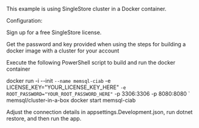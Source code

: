 This example is using SingleStore cluster in a Docker container.

Configuration:

Sign up for a free SingleStore license.

Get the password and key provided when using the steps for building a docker image with a cluster for your account

Execute the following PowerShell script to build and run the docker container

docker run -i --init `
    --name memsql-ciab `
    -e LICENSE_KEY="YOUR_LICENSE_KEY_HERE" `
    -e ROOT_PASSWORD="YOUR_ROOT_PASSWORD_HERE" `
    -p 3306:3306 -p 8080:8080 `
    memsql/cluster-in-a-box
docker start memsql-ciab

Adjust the connection details in appsettings.Development.json, run dotnet restore, and then run the app.
